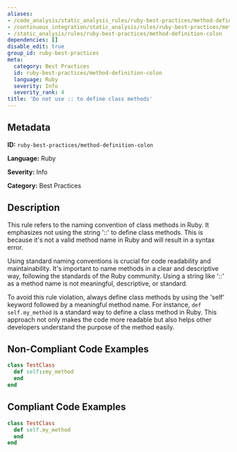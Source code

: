 ```yaml
---
aliases:
- /code_analysis/static_analysis_rules/ruby-best-practices/method-definition-colon
- /continuous_integration/static_analysis/rules/ruby-best-practices/method-definition-colon
- /static_analysis/rules/ruby-best-practices/method-definition-colon
dependencies: []
disable_edit: true
group_id: ruby-best-practices
meta:
  category: Best Practices
  id: ruby-best-practices/method-definition-colon
  language: Ruby
  severity: Info
  severity_rank: 4
title: 'Do not use :: to define class methods'
---
```

<!--  SOURCED FROM https://github.com/DataDog/datadog-static-analyzer-rule-docs -->


## Metadata
**ID:** `ruby-best-practices/method-definition-colon`

**Language:** Ruby

**Severity:** Info

**Category:** Best Practices

## Description
This rule refers to the naming convention of class methods in Ruby. It emphasizes not using the string '::' to define class methods. This is because it's not a valid method name in Ruby and will result in a syntax error. 

Using standard naming conventions is crucial for code readability and maintainability. It's important to name methods in a clear and descriptive way, following the standards of the Ruby community. Using a string like '::' as a method name is not meaningful, descriptive, or standard.

To avoid this rule violation, always define class methods by using the 'self' keyword followed by a meaningful method name. For instance, `def self.my_method` is a standard way to define a class method in Ruby. This approach not only makes the code more readable but also helps other developers understand the purpose of the method easily.

## Non-Compliant Code Examples
```ruby
class TestClass
  def self::my_method
  end
end

```

## Compliant Code Examples
```ruby
class TestClass
  def self.my_method
  end
end

```
